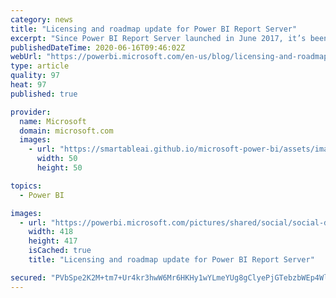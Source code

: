 ```yaml
---
category: news
title: "Licensing and roadmap update for Power BI Report Server"
excerpt: "Since Power BI Report Server launched in June 2017, it’s been adopted by thousands of customers in a variety of industries, giving them a way to use and share Power BI reports on-premises."
publishedDateTime: 2020-06-16T09:46:02Z
webUrl: "https://powerbi.microsoft.com/en-us/blog/licensing-and-roadmap-update-for-power-bi-report-server/"
type: article
quality: 97
heat: 97
published: true

provider:
  name: Microsoft
  domain: microsoft.com
  images:
    - url: "https://smartableai.github.io/microsoft-power-bi/assets/images/organizations/microsoft.com-50x50.jpg"
      width: 50
      height: 50

topics:
  - Power BI

images:
  - url: "https://powerbi.microsoft.com/pictures/shared/social/social-default-image.png"
    width: 418
    height: 417
    isCached: true
    title: "Licensing and roadmap update for Power BI Report Server"

secured: "PVbSpe2K2M+tm7+Ur4kr3hwW6Mr6HKHy1wYLmeYUg8gClyePjGTebzbWEp4Wlur5H4d2r4ROOOZ8wEXn7ZCT1dcG4COaP3o+on8ZG80ovkiUhoDVpr+U4Oc2dK9vyJLXDRXgN1xW0YfWkDTBIVt4v1rtaRtGLuVgYOVVnsQ2DwDqigZbuUuYhS3KirN4wbnVB9l2+1QJ27QSv1T9sk+XHmK0kSSZPc3Hv8HcFKUg/4ZjtRSrpd9ROPX0SCwfZkvOt2JwQ02yMtuQG/DT72V25rNJPq+RBCiXv6L/QzM5Op/v5L+hBd6+g945BlepZErdjxwr3jCN7lGu1E8eTEURnA==;AVBVXwV8Cdok/WarKwiLBQ=="
---
```


